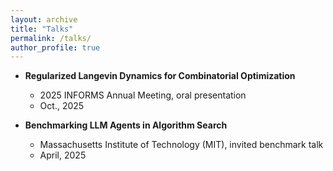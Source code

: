 ```yaml
---
layout: archive
title: "Talks"
permalink: /talks/
author_profile: true
---
```


* **Regularized Langevin Dynamics for Combinatorial Optimization**
  * 2025 INFORMS Annual Meeting, oral presentation
  * Oct., 2025
  
  
* **Benchmarking LLM Agents in Algorithm Search**
  * Massachusetts Institute of Technology (MIT), invited benchmark talk 
  * April, 2025
  
